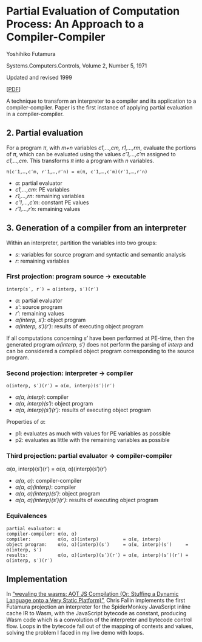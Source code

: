 # Partial Evaluation of Computation Process: An Approach to a Compiler-Compiler

Yoshihiko Futamura

Systems.Computers.Controls, Volume 2, Number 5, 1971

Updated and revised 1999

[[PDF](https://web.archive.org/web/20160910024336/http://www.cs.au.dk:80/~hosc/local/HOSC-12-4-pp381-391.pdf)]

A technique to transform an interpreter to a compiler and its application to a
compiler-compiler. Paper is the first instance of applying partial evaluation in
a compiler-compiler.

## 2. Partial evaluation

For a program *π*, with *m+n* variables *c1,…,cm, r1,…,rm*, evaluate the
portions of *π*, which can be evaluated using the values *c′1,…,c′m* assigned to
*c1,…,cm*. This transforms *π* into a program with *n* variables.

    π(c′1,…,c′m, r′1,…,r′n) = α(π, c′1,…,c′m)(r′1,…,r′n)

- *α*: partial evaluator
- *c1,…,cm*: PE variables
- *r1,…,rn*: remaining variables
- *c′1,…,c′m*: constant PE values
- *r′1,…,r′n*: remaining values

## 3. Generation of a compiler from an interpreter

Within an interpreter, partition the variables into two groups:
- *s*: variables for source program and syntactic and semantic analysis
- *r*: remaining variables

### First projection: program source -> executable

    interp(s′, r′) = α(interp, s′)(r′)

- *α*: partial evaluator
- *s′*: source program
- *r′*: remaining values
- *α(interp, s′)*: object program
- *α(interp, s′)(r′)*: results of executing object program

If all computations concerning *s′* have been performed at PE-time, then the
generated program *α(interp, s′)* does not perform the parsing of *interp* and
can be considered a compiled object program corresponding to the source program.

### Second projection: interpreter -> compiler

    α(interp, s′)(r′) = α(α, interp)(s′)(r′)

- *α(α, interp)*: compiler
- *α(α, interp)(s′)*: object program
- *α(α, interp)(s′)(r′)*: results of executing object program

Properties of *α*:
- p1: evaluates as much with values for PE variables as possible
- p2: evaluates as little with the remaining variables as possible

### Third projection: partial evaluator -> compiler-compiler

α(α, interp)(s′)(r′) = α(α, α)(interp)(s′)(r′)

- *α(α, α)*: compiler-compiler
- *α(α, α)(interp)*: compiler
- *α(α, α)(interp)(s′)*: object program
- *α(α, α)(interp)(s′)(r′)*: results of executing object program

### Equivalences

    partial evaluator: α
    compiler-compiler: α(α, α)
    compiler:          α(α, α)(interp)         = α(α, interp)
    object program:    α(α, α)(interp)(s′)     = α(α, interp)(s′)     = α(interp, s′)
    results:           α(α, α)(interp)(s′)(r′) = α(α, interp)(s′)(r′) = α(interp, s′)(r′)

## Implementation

In [“wevaling the wasms: AOT JS Compilation (Or: Stuffing a Dynamic Language
onto a Very Static Platform)”](https://www.youtube.com/watch?v=_T3s6-C38JI),
Chris Fallin implements the first Futamura projection an interpreter for the
SpiderMonkey JavaScript inline cache IR to Wasm, with the JavaScript bytecode as
constant, producing Wasm code which is a convolution of the interpreter and
bytecode control flow. Loops in the bytecode fall out of the mapping of contexts
and values, solving the problem I faced in my live demo with loops.
